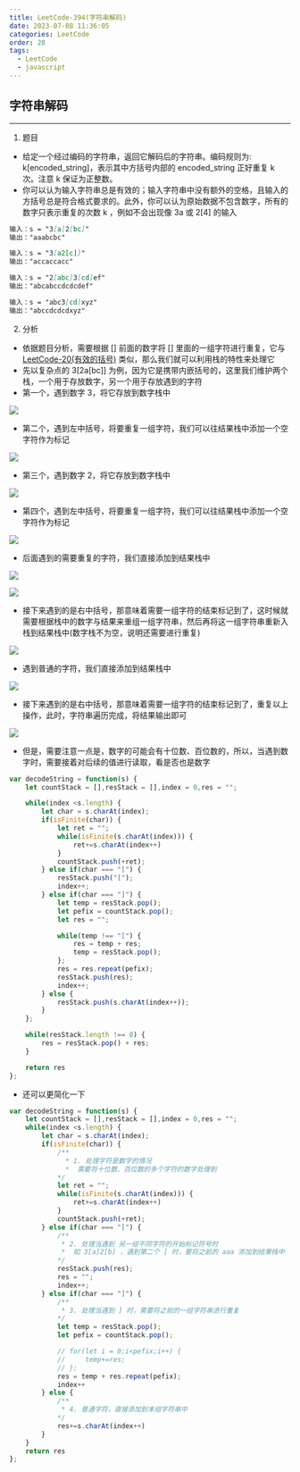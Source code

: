 ```yaml
---
title: LeetCode-394(字符串解码)
date: 2023-07-08 11:36:05
categories: LeetCode
order: 28
tags:
  - LeetCode
  - javascript
---
```


## 字符串解码
---
1. 题目
- 给定一个经过编码的字符串，返回它解码后的字符串。编码规则为: k[encoded_string]，表示其中方括号内部的 encoded_string 正好重复 k 次。注意 k 保证为正整数。
- 你可以认为输入字符串总是有效的；输入字符串中没有额外的空格，且输入的方括号总是符合格式要求的。此外，你可以认为原始数据不包含数字，所有的数字只表示重复的次数 k ，例如不会出现像 3a 或 2[4] 的输入

```md
输入：s = "3[a]2[bc]"
输出："aaabcbc"
```

```md
输入：s = "3[a2[c]]"
输出："accaccacc"
```

```md
输入：s = "2[abc]3[cd]ef"
输出："abcabccdcdcdef"
```

```md
输入：s = "abc3[cd]xyz"
输出："abccdcdcdxyz"
```

2. 分析
- 依据题目分析，需要根据 [] 前面的数字将 [] 里面的一组字符进行重复，它与 [LeetCode-20(有效的括号)](./lc20.md) 类似，那么我们就可以利用栈的特性来处理它
- 先以复杂点的 3[2a[bc]] 为例，因为它是携带内嵌括号的，这里我们维护两个栈，一个用于存放数字，另一个用于存放遇到的字符
- 第一个，遇到数字 3，将它存放到数字栈中

![](./img/decodeString1.png)

- 第二个，遇到左中括号，将要重复一组字符，我们可以往结果栈中添加一个空字符作为标记

![](./img/decodeString2.png)

- 第三个，遇到数字 2，将它存放到数字栈中

![](./img/decodeString3.png)

- 第四个，遇到左中括号，将要重复一组字符，我们可以往结果栈中添加一个空字符作为标记

![](./img/decodeString4.png)

- 后面遇到的需要重复的字符，我们直接添加到结果栈中

![](./img/decodeString5.png)

![](./img/decodeString6.png)

- 接下来遇到的是右中括号，那意味着需要一组字符的结束标记到了，这时候就需要根据栈中的数字与结果来重组一组字符串，然后再将这一组字符串重新入栈到结果栈中(数字栈不为空，说明还需要进行重复)

![](./img/decodeString7.png)

- 遇到普通的字符，我们直接添加到结果栈中

![](./img/decodeString8.png)

- 接下来遇到的是右中括号，那意味着需要一组字符的结束标记到了，重复以上操作，此时，字符串遍历完成，将结果输出即可

![](./img/decodeString9.png)

- 但是，需要注意一点是，数字的可能会有十位数、百位数的，所以，当遇到数字时，需要接着对后续的值进行读取，看是否也是数字

```js
var decodeString = function(s) {
    let countStack = [],resStack = [],index = 0,res = "";

    while(index <s.length) {
        let char = s.charAt(index);
        if(isFinite(char)) {
            let ret = "";
            while(isFinite(s.charAt(index))) {
                ret+=s.charAt(index++)
            }
            countStack.push(+ret);
        } else if(char === "[") {
            resStack.push("[");
            index++;
        } else if(char === "]") {
            let temp = resStack.pop();
            let pefix = countStack.pop();
            let res = "";

            while(temp !== "[") {
                res = temp + res;
                temp = resStack.pop();
            };
            res = res.repeat(pefix);
            resStack.push(res);
            index++;
        } else {
            resStack.push(s.charAt(index++));
        }
    };

    while(resStack.length !== 0) {
        res = resStack.pop() + res;
    }

    return res
};
```

- 还可以更简化一下

```js
var decodeString = function(s) {
    let countStack = [],resStack = [],index = 0,res = "";
    while(index <s.length) {
        let char = s.charAt(index);
        if(isFinite(char)) {
            /** 
              * 1. 处理字符是数字的情况
              *  需要将十位数、百位数的多个字符的数字处理到
            */
            let ret = "";
            while(isFinite(s.charAt(index))) {
                ret+=s.charAt(index++)
            }
            countStack.push(+ret);
        } else if(char === "[") {
            /** 
             * 2. 处理当遇到 另一组不同字符的开始标记符号时
             *  如 3[a]2[b] ，遇到第二个 [ 时，要将之前的 aaa 添加到结果栈中
            */
            resStack.push(res);
            res = "";
            index++;
        } else if(char === "]") {
            /** 
             * 3. 处理当遇到 ] 时，需要将之前的一组字符串进行重复
            */
            let temp = resStack.pop();
            let pefix = countStack.pop();

            // for(let i = 0;i<pefix;i++) {
            //     temp+=res;
            // };
            res = temp + res.repeat(pefix);
            index++
        } else {
            /** 
             * 4. 普通字符，直接添加到本组字符串中
            */
            res+=s.charAt(index++)
        }
    }
    return res
};
```